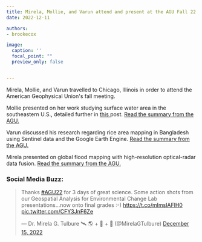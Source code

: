 ```yaml
---
title: Mirela, Mollie, and Varun attend and present at the AGU Fall 22 Meeting
date: 2022-12-11

authors:
- brookecox

image:
  caption: ''
  focal_point: ""
  preview_only: false


---
```


Mirela, Mollie, and Varun travelled to Chicago, Illinois in order to attend the American Geophysical Union's fall meeting.

Mollie presented on her work studying surface water area in the southeastern U.S., detailed further in  <a href = "../22-03-28-mollie-climate-water/"> this </a> post. <a href="https://agu.confex.com/agu/fm22/meetingapp.cgi/Paper/1118175">Read the summary from the AGU.</a>

Varun discussed his research regarding rice area mapping in Bangladesh using Sentinel data and the Google Earth Engine. <a href="https://agu.confex.com/agu/fm22/meetingapp.cgi/Paper/1170613">Read the summary from the AGU.</a>

Mirela presented on global flood mapping with high-resolution optical-radar data fusion. <a href="https://agu.confex.com/agu/fm22/meetingapp.cgi/Paper/1140009">Read the summary from the AGU.</a>

### Social Media Buzz:

<blockquote class="twitter-tweet"><p lang="en" dir="ltr">Thanks <a href="https://twitter.com/hashtag/AGU22?src=hash&amp;ref_src=twsrc%5Etfw">#AGU22</a> for 3 days of great science. Some action shots from our Geospatial Analysis for Environmental Change Lab presentations...now onto final grades :-) <a href="https://t.co/mImsIAFlH0">https://t.co/mImsIAFlH0</a> <a href="https://t.co/CFY3JnF6Ze">pic.twitter.com/CFY3JnF6Ze</a></p>&mdash; Dr. Mirela G. Tulbure 🛰 🌎 + 🐍 + 🌊 (@MirelaGTulbure) <a href="https://twitter.com/MirelaGTulbure/status/1603540237354799105?ref_src=twsrc%5Etfw">December 15, 2022</a></blockquote> <script async src="https://platform.twitter.com/widgets.js" charset="utf-8"></script>

